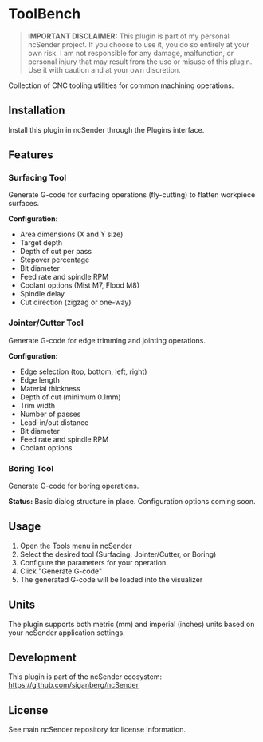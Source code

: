 # ToolBench

> **IMPORTANT DISCLAIMER:** This plugin is part of my personal ncSender project. If you choose to use it, you do so entirely at your own risk. I am not responsible for any damage, malfunction, or personal injury that may result from the use or misuse of this plugin. Use it with caution and at your own discretion.

Collection of CNC tooling utilities for common machining operations.

## Installation

Install this plugin in ncSender through the Plugins interface.

## Features

### Surfacing Tool
Generate G-code for surfacing operations (fly-cutting) to flatten workpiece surfaces.

**Configuration:**
- Area dimensions (X and Y size)
- Target depth
- Depth of cut per pass
- Stepover percentage
- Bit diameter
- Feed rate and spindle RPM
- Coolant options (Mist M7, Flood M8)
- Spindle delay
- Cut direction (zigzag or one-way)

### Jointer/Cutter Tool
Generate G-code for edge trimming and jointing operations.

**Configuration:**
- Edge selection (top, bottom, left, right)
- Edge length
- Material thickness
- Depth of cut (minimum 0.1mm)
- Trim width
- Number of passes
- Lead-in/out distance
- Bit diameter
- Feed rate and spindle RPM
- Coolant options

### Boring Tool
Generate G-code for boring operations.

**Status:** Basic dialog structure in place. Configuration options coming soon.

## Usage

1. Open the Tools menu in ncSender
2. Select the desired tool (Surfacing, Jointer/Cutter, or Boring)
3. Configure the parameters for your operation
4. Click "Generate G-code"
5. The generated G-code will be loaded into the visualizer

## Units

The plugin supports both metric (mm) and imperial (inches) units based on your ncSender application settings.

## Development

This plugin is part of the ncSender ecosystem: https://github.com/siganberg/ncSender

## License

See main ncSender repository for license information.
